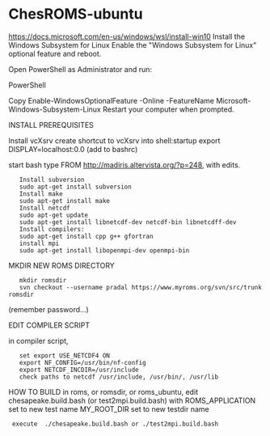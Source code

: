 # ChesROMS-ubuntu
https://docs.microsoft.com/en-us/windows/wsl/install-win10
Install the Windows Subsystem for Linux
Enable the "Windows Subsystem for Linux" optional feature and reboot.

Open PowerShell as Administrator and run:

PowerShell

Copy
Enable-WindowsOptionalFeature -Online -FeatureName Microsoft-Windows-Subsystem-Linux
Restart your computer when prompted.


INSTALL PREREQUISITES

Install vcXsrv
create shortcut to vcXsrv into shell:startup
export DISPLAY=localhost:0.0 (add to bashrc)

start bash
type FROM http://madiris.altervista.org/?p=248, with edits.

       Install subversion
       sudo apt-get install subversion
       Install make
       sudo apt-get install make
       Install netcdf
       sudo apt-get update
       sudo apt-get install libnetcdf-dev netcdf-bin libnetcdff-dev
       Install compilers:
       sudo apt-get install cpp g++ gfortran
       install mpi
       sudo apt-get install libopenmpi-dev openmpi-bin

MKDIR NEW ROMS DIRECTORY

       mkdir romsdir
       svn checkout --username pradal https://www.myroms.org/svn/src/trunk romsdir

(remember password...)

EDIT COMPILER SCRIPT

in compiler script, 

       set export USE_NETCDF4 ON
       export NF_CONFIG=/usr/bin/nf-config
       export NETCDF_INCDIR=/usr/include
       check paths to netcdf /usr/include, /usr/bin/, /usr/lib



HOW TO BUILD
     in roms, or romsdir, or roms_ubuntu, edit chesapeake.build.bash (or test2mpi.build.bash) 
     with ROMS_APPLICATION set to new test name
     MY_ROOT_DIR set to new testdir name
          
     execute  ./chesapeake.build.bash or ./test2mpi.build.bash
     





